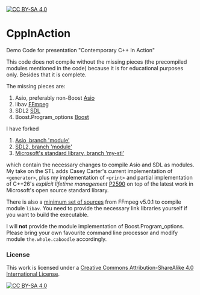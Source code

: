 [![CC BY-SA 4.0][cc-by-sa-shield]][cc-by-sa]

# CppInAction

Demo Code for presentation "Contemporary C++ In Action"

This code does not compile without the missing pieces (the precompiled modules mentioned in the code) because it is for educational purposes only. Besides that it is complete. 

The missing pieces are:
 1) Asio, preferably non-Boost [Asio](https://think-async.com/Asio)
 2) libav [FFmpeg](https://ffmpeg.org/download.html)
 3) SDL2 [SDL](https://www.libsdl.org/download-2.0.php)
 4) Boost.Program_options [Boost](https://www.boost.org/doc/libs/1_79_0/doc/html/program_options.html)

I have forked
 1) [Asio, branch 'module'](https://github.com/DanielaE/asio/tree/module)
 2) [SDL2, branch 'module'](https://github.com/DanielaE/SDL/tree/module)
 3) [Microsoft's standard library, branch 'my-stl'](https://github.com/DanielaE/STL/tree/my-stl)

which contain the necessary changes to compile Asio and SDL as modules. My take on the STL adds Casey Carter's current implementation of `<generator>`, plus my implementation of `<print>` and partial implementation of C++26's *explicit lifetime management* [P2590](https://wg21.link/P2590) on top of the latest work in Microsoft's open source standard library.

There is also a [minimum set of sources](https://github.com/DanielaE/libav.module/tree/main) from FFmpeg v5.0.1 to compile module `libav`. You need to provide the necessary link libraries yourself if you want to build the executable.

I will **not** provide the module implementation of Boost.Program_options. Please bring your own favourite command line processor and modify module `the.whole.caboodle` accordingly.

### License
This work is licensed under a
[Creative Commons Attribution-ShareAlike 4.0 International License][cc-by-sa].

[![CC BY-SA 4.0][cc-by-sa-image]][cc-by-sa]

[cc-by-sa]: http://creativecommons.org/licenses/by-sa/4.0/
[cc-by-sa-image]: https://licensebuttons.net/l/by-sa/4.0/88x31.png
[cc-by-sa-shield]: https://img.shields.io/badge/License-CC%20BY--SA%204.0-lightgrey.svg
